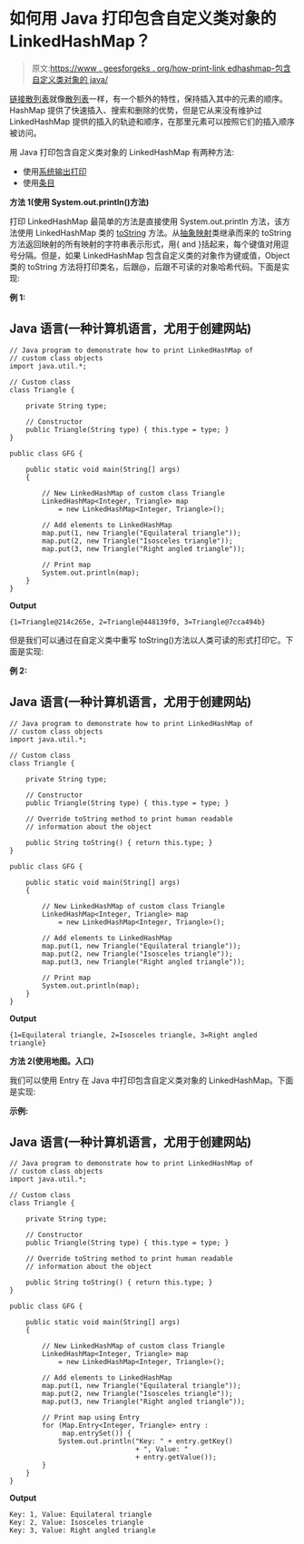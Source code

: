 # 如何用 Java 打印包含自定义类对象的 LinkedHashMap？

> 原文:[https://www . geesforgeks . org/how-print-link edhashmap-包含自定义类对象的 java/](https://www.geeksforgeeks.org/how-to-print-linkedhashmap-containing-custom-class-objects-in-java/)

[链接散列表](https://www.geeksforgeeks.org/linkedhashmap-class-java-examples/)就像[散列表](https://www.geeksforgeeks.org/java-util-hashmap-in-java/)一样，有一个额外的特性，保持插入其中的元素的顺序。HashMap 提供了快速插入、搜索和删除的优势，但是它从来没有维护过 LinkedHashMap 提供的插入的轨迹和顺序，在那里元素可以按照它们的插入顺序被访问。

用 Java 打印包含自定义类对象的 LinkedHashMap 有两种方法:

*   使用[系统输出打印](https://www.geeksforgeeks.org/system-out-println-in-java/)
*   使用[条目](https://www.geeksforgeeks.org/map-entry-interface-java-example/)

**方法 1(使用 System.out.println()方法)**

打印 LinkedHashMap 最简单的方法是直接使用 System.out.println 方法，该方法使用 LinkedHashMap 类的 [toString](https://www.geeksforgeeks.org/arrays-tostring-in-java-with-examples/) 方法。从[抽象映射](https://www.geeksforgeeks.org/abstractmap-in-java/)类继承而来的 toString 方法返回映射的所有映射的字符串表示形式，用{ and }括起来，每个键值对用逗号分隔。但是，如果 LinkedHashMap 包含自定义类的对象作为键或值，Object 类的 toString 方法将打印类名，后跟@，后跟不可读的对象哈希代码。下面是实现:

**例 1:**

## Java 语言(一种计算机语言，尤用于创建网站)

```
// Java program to demonstrate how to print LinkedHashMap of
// custom class objects
import java.util.*;

// Custom class
class Triangle {

    private String type;

    // Constructor
    public Triangle(String type) { this.type = type; }
}

public class GFG {

    public static void main(String[] args)
    {

        // New LinkedHashMap of custom class Triangle
        LinkedHashMap<Integer, Triangle> map
            = new LinkedHashMap<Integer, Triangle>();

        // Add elements to LinkedHashMap
        map.put(1, new Triangle("Equilateral triangle"));
        map.put(2, new Triangle("Isosceles triangle"));
        map.put(3, new Triangle("Right angled triangle"));

        // Print map
        System.out.println(map);
    }
}
```

**Output**

```
{1=Triangle@214c265e, 2=Triangle@448139f0, 3=Triangle@7cca494b}
```

但是我们可以通过在自定义类中重写 toString()方法以人类可读的形式打印它。下面是实现:

**例 2:**

## Java 语言(一种计算机语言，尤用于创建网站)

```
// Java program to demonstrate how to print LinkedHashMap of
// custom class objects
import java.util.*;

// Custom class
class Triangle {

    private String type;

    // Constructor
    public Triangle(String type) { this.type = type; }

    // Override toString method to print human readable
    // information about the object

    public String toString() { return this.type; }
}

public class GFG {

    public static void main(String[] args)
    {

        // New LinkedHashMap of custom class Triangle
        LinkedHashMap<Integer, Triangle> map
            = new LinkedHashMap<Integer, Triangle>();

        // Add elements to LinkedHashMap
        map.put(1, new Triangle("Equilateral triangle"));
        map.put(2, new Triangle("Isosceles triangle"));
        map.put(3, new Triangle("Right angled triangle"));

        // Print map
        System.out.println(map);
    }
}
```

**Output**

```
{1=Equilateral triangle, 2=Isosceles triangle, 3=Right angled triangle}
```

**方法 2(使用地图。入口)**

我们可以使用 Entry 在 Java 中打印包含自定义类对象的 LinkedHashMap。下面是实现:

**示例:**

## Java 语言(一种计算机语言，尤用于创建网站)

```
// Java program to demonstrate how to print LinkedHashMap of
// custom class objects
import java.util.*;

// Custom class
class Triangle {

    private String type;

    // Constructor
    public Triangle(String type) { this.type = type; }

    // Override toString method to print human readable
    // information about the object

    public String toString() { return this.type; }
}

public class GFG {

    public static void main(String[] args)
    {

        // New LinkedHashMap of custom class Triangle
        LinkedHashMap<Integer, Triangle> map
            = new LinkedHashMap<Integer, Triangle>();

        // Add elements to LinkedHashMap
        map.put(1, new Triangle("Equilateral triangle"));
        map.put(2, new Triangle("Isosceles triangle"));
        map.put(3, new Triangle("Right angled triangle"));

        // Print map using Entry
        for (Map.Entry<Integer, Triangle> entry :
             map.entrySet()) {
            System.out.println("Key: " + entry.getKey()
                               + ", Value: "
                               + entry.getValue());
        }
    }
}
```

**Output**

```
Key: 1, Value: Equilateral triangle
Key: 2, Value: Isosceles triangle
Key: 3, Value: Right angled triangle
```